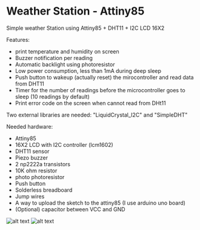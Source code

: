 # Weather Station - Attiny85
Simple weather Station using Attiny85 + DHT11 +  I2C LCD 16X2

Features:
* print temperature and humidity on screen
* Buzzer notification per reading
* Automatic backlight using photoresistor
* Low power consumption, less than 1mA during deep sleep
* Push button to wakeup (actually reset) the mirocontroller and read data from DHT11
* Timer for the number of readings before the microcontroller goes to sleep (10 readings by default)
* Print error code on the screen when cannot read from DHt11

Two external libraries are needed: "LiquidCrystal_I2C" and "SimpleDHT"

Needed hardware:
* Attiny85
* 16X2 LCD with I2C controller (lcm1602)
* DHT11 sensor
* Piezo buzzer
* 2 np2222a transistors
* 10K ohm resistor
* photo photoresistor
* Push button
* Solderless breadboard
* Jump wires
* A way to upload the sketch to the attiny85 (I use arduino uno board)
* (Optional) capacitor between VCC and GND


![alt text](https://raw.githubusercontent.com/HA4ever37/Weather_Station-Attiny85/master/HDT11_attiny85_bb.png)
![alt text](https://raw.githubusercontent.com/HA4ever37/Weather_Station-Attiny85/master/Weather-Station-Attiny85.jpg)
